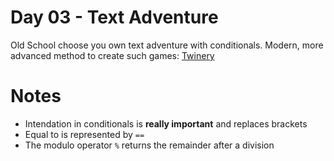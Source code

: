 # Day 03 - Text Adventure
Old School choose you own text adventure with conditionals. Modern, more advanced method to create such games: [Twinery](https://twinery.org/)

# Notes
- Intendation in conditionals is **really important** and replaces brackets
- Equal to is represented by `==`
- The modulo operator `%` returns the remainder after a division
